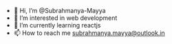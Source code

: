 - 👋 Hi, I’m @Subrahmanya-Mayya
- 👀 I’m interested in web development
- 🌱 I’m currently learning reactjs
- 📫 How to reach me subrahmanya.mayya@outlook.in

<!---
Subrahmanya-Mayya/Subrahmanya-Mayya is a ✨ special ✨ repository because its `README.md` (this file) appears on your GitHub profile.
You can click the Preview link to take a look at your changes.
--->

